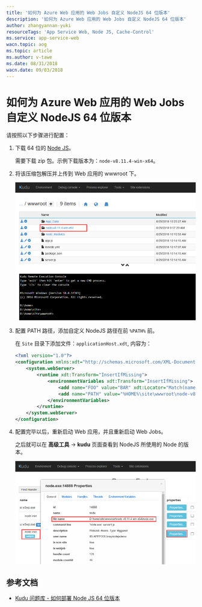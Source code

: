 ```yaml
---
title: '如何为 Azure Web 应用的 Web Jobs 自定义 NodeJS 64 位版本'
description: '如何为 Azure Web 应用的 Web Jobs 自定义 NodeJS 64 位版本'
author: zhangyannan-yuki
resourceTags: 'App Service Web, Node JS, Cache-Control'
ms.service: app-service-web
wacn.topic: aog
ms.topic: article
ms.author: v-tawe
ms.date: 08/31/2018
wacn.date: 09/03/2018
---
```


# 如何为 Azure Web 应用的 Web Jobs 自定义 NodeJS 64 位版本

请按照以下步骤进行配置：

1. 下载 64 位的 [Node JS](https://nodejs.org/en/download/)。

    需要下载 zip 包。示例下载版本为：`node-v8.11.4-win-x64`。

2. 将该压缩包解压并上传到 Web 应用的 wwwroot 下。

    ![01](media/aog-app-service-web-webjobs-howto-specify-node-js-64-version/01.png)

3. 配置 PATH 路径，添加自定义 NodeJS 路径在前 `%PATH%` 前。

    在 `Site` 目录下添加文件：`applicationHost.xdt`, 内容为：

    ```xml
    <?xml version="1.0"?>
    <configuration xmlns:xdt="http://schemas.microsoft.com/XML-Document-Transform">
        <system.webServer>
            <runtime xdt:Transform="InsertIfMissing">
                <environmentVariables xdt:Transform="InsertIfMissing">
                    <add name="FOO" value="BAR" xdt:Locator="Match(name)" xdt:Transform="InsertIfMissing" />
                    <add name="PATH" value="%HOME%\site\wwwroot\node-v8.11.4-win-x64;%PATH%" xdt:Locator="Match(name)" xdt:Transform="InsertIfMissing" />
                </environmentVariables>
            </runtime>
        </system.webServer>
    </configuration>
    ```

4. 配置完毕以后，重新启动 Web 应用，并且重新启动 Web Jobs。

    之后就可以在 **高级工具** -> **kudu** 页面查看到 NodeJS 所使用的 Node 的版本。

    ![02](media/aog-app-service-web-webjobs-howto-specify-node-js-64-version/02.png)

## 参考文档

- [Kudu 问题库 - 如何部署 Node JS 64 位版本](https://docs.microsoft.com/zh-cn/iis/configuration/system.webServer/staticContent/clientCache)